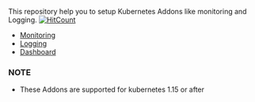 This repository help you to setup Kubernetes Addons like monitoring and Logging. [![HitCount](http://hits.dwyl.com/angudadevops/k8s_addons.svg)](http://hits.dwyl.com/angudadevops/k8s_addons)


- [Monitoring](https://github.com/angudadevops/k8s_addons/tree/master/monitoring)
- [Logging](https://github.com/angudadevops/k8s_addons/tree/master/logging)
- [Dashboard](https://github.com/angudadevops/k8s_addons/tree/master/dashboard)

### NOTE
- These Addons are supported for kubernetes 1.15 or after
